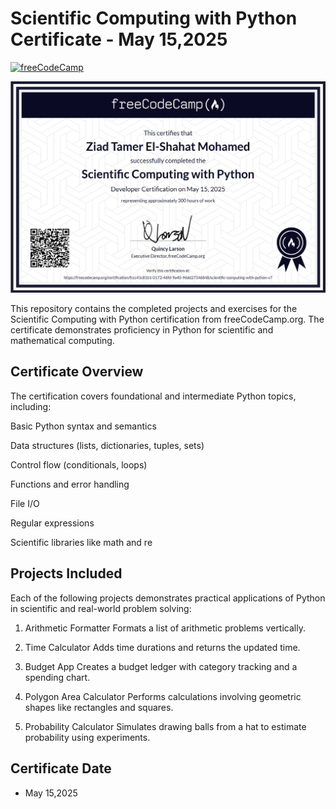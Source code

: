 # Scientific Computing with Python Certificate - May 15,2025

[![freeCodeCamp](https://img.shields.io/badge/freeCodeCamp-Scientific%20Computing%20with%20Python-brightgreen?logo=freeCodeCamp&logoColor=white&style=flat-square)](https://www.freecodecamp.org/certification/fccc41c81b1-0172-46fd-9a40-96dd27346848/scientific-computing-with-python-v7)

![Certificate](.//Scientific_Computing_with_Python(FCC).jpg)

This repository contains the completed projects and exercises for the Scientific Computing with Python certification from freeCodeCamp.org. The certificate demonstrates proficiency in Python for scientific and mathematical computing.

## Certificate Overview

The certification covers foundational and intermediate Python topics, including:

Basic Python syntax and semantics

Data structures (lists, dictionaries, tuples, sets)

Control flow (conditionals, loops)

Functions and error handling

File I/O

Regular expressions

Scientific libraries like math and re


## Projects Included

Each of the following projects demonstrates practical applications of Python in scientific and real-world problem solving:

1. Arithmetic Formatter
Formats a list of arithmetic problems vertically.


2. Time Calculator
Adds time durations and returns the updated time.


3. Budget App
Creates a budget ledger with category tracking and a spending chart.


4. Polygon Area Calculator
Performs calculations involving geometric shapes like rectangles and squares.


5. Probability Calculator
Simulates drawing balls from a hat to estimate probability using experiments.


## Certificate Date
- May 15,2025


